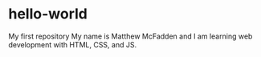 # hello-world
My first repository
My name is Matthew McFadden and I am learning web development with HTML, CSS, and JS.
